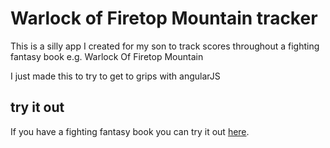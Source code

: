 Warlock of Firetop Mountain tracker
===================================

This is a silly app I created for my son to track scores throughout a fighting fantasy book 
e.g. Warlock Of Firetop Mountain 

I just made this to try to get to grips with angularJS

try it out
----------
If you have a fighting fantasy book you can try it out [here](http://dl.dropbox.com/u/26218407/wftm/index.html"Demo").
